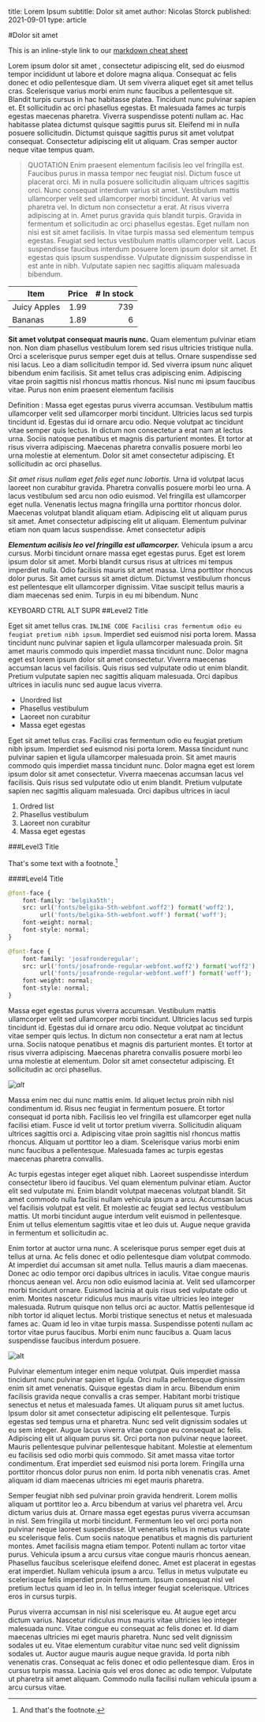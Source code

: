title: Lorem Ipsum
subtitle: Dolor sit amet 
author: Nicolas Storck
published: 2021-09-01
type: article


#Dolor sit amet 

This is an inline-style link to our [markdown cheat sheet](/markdown-cheat-sheet)

Lorem ipsum dolor sit amet , consectetur adipiscing elit, sed do eiusmod tempor incididunt ut labore et dolore magna aliqua. Consequat ac felis donec et odio pellentesque diam. Ut sem viverra aliquet eget sit amet tellus cras. Scelerisque varius morbi enim nunc faucibus a pellentesque sit. Blandit turpis cursus in hac habitasse platea. Tincidunt nunc pulvinar sapien et. Et sollicitudin ac orci phasellus egestas. Et malesuada fames ac turpis egestas maecenas pharetra. Viverra suspendisse potenti nullam ac. Hac habitasse platea dictumst quisque sagittis purus sit. Eleifend mi in nulla posuere sollicitudin. Dictumst quisque sagittis purus sit amet volutpat consequat. Consectetur adipiscing elit ut aliquam. Cras semper auctor neque vitae tempus quam.

>  QUOTATION Enim praesent elementum facilisis leo vel fringilla est. Faucibus purus in massa tempor nec feugiat nisl. Dictum fusce ut placerat orci. Mi in nulla posuere sollicitudin aliquam ultrices sagittis orci. Nunc consequat interdum varius sit amet. Vestibulum mattis ullamcorper velit sed ullamcorper morbi tincidunt. At varius vel pharetra vel. In dictum non consectetur a erat. At risus viverra adipiscing at in. Amet purus gravida quis blandit turpis. Gravida in fermentum et sollicitudin ac orci phasellus egestas. Eget nullam non nisi est sit amet facilisis. In vitae turpis massa sed elementum tempus egestas. Feugiat sed lectus vestibulum mattis ullamcorper velit. Lacus suspendisse faucibus interdum posuere lorem ipsum dolor sit amet. Et egestas quis ipsum suspendisse. Vulputate dignissim suspendisse in est ante in nibh. Vulputate sapien nec sagittis aliquam malesuada bibendum.

| Item         | Price | # In stock |
|--------------|:-----:|-----------:|
| Juicy Apples |  1.99 |        739 |
| Bananas      |  1.89 |          6 |

**Sit amet volutpat consequat mauris nunc.** Quam elementum pulvinar etiam non. Non diam phasellus vestibulum lorem sed risus ultricies tristique nulla. Orci a scelerisque purus semper eget duis at tellus. Ornare suspendisse sed nisi lacus. Leo a diam sollicitudin tempor id. Sed viverra ipsum nunc aliquet bibendum enim facilisis. Sit amet tellus cras adipiscing enim. Adipiscing vitae proin sagittis nisl rhoncus mattis rhoncus. Nisl nunc mi ipsum faucibus vitae. Purus non enim praesent elementum facilisis

Definition 
:       Massa eget egestas purus viverra accumsan. Vestibulum mattis ullamcorper velit sed ullamcorper morbi tincidunt. Ultricies lacus sed turpis tincidunt id. Egestas dui id ornare arcu odio. Neque volutpat ac tincidunt vitae semper quis lectus. In dictum non consectetur a erat nam at lectus urna. Sociis natoque penatibus et magnis dis parturient montes. Et tortor at risus viverra adipiscing. Maecenas pharetra convallis posuere morbi leo urna molestie at elementum. Dolor sit amet consectetur adipiscing. Et sollicitudin ac orci phasellus.



*Sit amet risus nullam eget felis eget nunc lobortis.* Urna id volutpat lacus laoreet non curabitur gravida. Pharetra convallis posuere morbi leo urna. A lacus vestibulum sed arcu non odio euismod. Vel fringilla est ullamcorper eget nulla. Venenatis lectus magna fringilla urna porttitor rhoncus dolor. Maecenas volutpat blandit aliquam etiam. Adipiscing elit ut aliquam purus sit amet. Amet consectetur adipiscing elit ut aliquam. Elementum pulvinar etiam non quam lacus suspendisse. Amet consectetur adipis

***Elementum acilisis leo vel fringilla est ullamcorper.*** Vehicula ipsum a arcu cursus. Morbi tincidunt ornare massa eget egestas purus. Eget est lorem ipsum dolor sit amet. Morbi blandit cursus risus at ultrices mi tempus imperdiet nulla. Odio facilisis mauris sit amet massa. Urna porttitor rhoncus dolor purus. Sit amet cursus sit amet dictum. Dictumst vestibulum rhoncus est pellentesque elit ullamcorper dignissim. Vitae suscipit tellus mauris a diam maecenas sed enim. Turpis in eu mi bibendum. Nunc


<key>KEYBOARD</key> <key>CTRL</key> <key>ALT</key> <key>SUPR</key>
##Level2 Title 

Eget sit amet tellus cras. `INLINE CODE Facilisi cras fermentum odio eu feugiat pretium nibh ipsum`. Imperdiet sed euismod nisi porta lorem. Massa tincidunt nunc pulvinar sapien et ligula ullamcorper malesuada proin. Sit amet mauris commodo quis imperdiet massa tincidunt nunc. Dolor magna eget est lorem ipsum dolor sit amet consectetur. Viverra maecenas accumsan lacus vel facilisis. Quis risus sed vulputate odio ut enim blandit. Pretium vulputate sapien nec sagittis aliquam malesuada. Orci dapibus ultrices in iaculis nunc sed augue lacus viverra.

- Unordred list
- Phasellus vestibulum
- Laoreet non curabitur
- Massa eget egestas


Eget sit amet tellus cras. Facilisi cras fermentum odio eu feugiat pretium nibh ipsum. Imperdiet sed euismod nisi porta lorem. Massa tincidunt nunc pulvinar sapien et ligula ullamcorper malesuada proin. Sit amet mauris commodo quis imperdiet massa tincidunt nunc. Dolor magna eget est lorem ipsum dolor sit amet consectetur. Viverra maecenas accumsan lacus vel facilisis. Quis risus sed vulputate odio ut enim blandit. Pretium vulputate sapien nec sagittis aliquam malesuada. Orci dapibus ultrices in iacul


1. Ordred list
2. Phasellus vestibulum
3. Laoreet non curabitur
4. Massa eget egestas



###Level3 Title

That's some text with a footnote.[^1]

[^1]: And that's the footnote.


####Level4 Title



```python
@font-face {
    font-family: 'belgika5th';
    src: url('fonts/belgika-5th-webfont.woff2') format('woff2'),
         url('fonts/belgika-5th-webfont.woff') format('woff');
    font-weight: normal;
    font-style: normal;
}

@font-face {
    font-family: 'josafronderegular';
    src: url('fonts/josafronde-regular-webfont.woff2') format('woff2'),
         url('fonts/josafronde-regular-webfont.woff') format('woff');
    font-weight: normal;
    font-style: normal;
}
```

Massa eget egestas purus viverra accumsan. Vestibulum mattis ullamcorper velit sed ullamcorper morbi tincidunt. Ultricies lacus sed turpis tincidunt id. Egestas dui id ornare arcu odio. Neque volutpat ac tincidunt vitae semper quis lectus. In dictum non consectetur a erat nam at lectus urna. Sociis natoque penatibus et magnis dis parturient montes. Et tortor at risus viverra adipiscing. Maecenas pharetra convallis posuere morbi leo urna molestie at elementum. Dolor sit amet consectetur adipiscing. Et sollicitudin ac orci phasellus.

*![alt](https://pixy.org/src/465/4654979.jpg)*

Massa enim nec dui nunc mattis enim. Id aliquet lectus proin nibh nisl condimentum id. Risus nec feugiat in fermentum posuere. Et tortor consequat id porta nibh. Facilisis leo vel fringilla est ullamcorper eget nulla facilisi etiam. Fusce id velit ut tortor pretium viverra. Sollicitudin aliquam ultrices sagittis orci a. Adipiscing vitae proin sagittis nisl rhoncus mattis rhoncus. Aliquam ut porttitor leo a diam. Scelerisque varius morbi enim nunc faucibus a pellentesque. Malesuada fames ac turpis egestas maecenas pharetra convallis.

Ac turpis egestas integer eget aliquet nibh. Laoreet suspendisse interdum consectetur libero id faucibus. Vel quam elementum pulvinar etiam. Auctor elit sed vulputate mi. Enim blandit volutpat maecenas volutpat blandit. Sit amet commodo nulla facilisi nullam vehicula ipsum a arcu. Accumsan lacus vel facilisis volutpat est velit. Et molestie ac feugiat sed lectus vestibulum mattis. Ut morbi tincidunt augue interdum velit euismod in pellentesque. Enim ut tellus elementum sagittis vitae et leo duis ut. Augue neque gravida in fermentum et sollicitudin ac.

Enim tortor at auctor urna nunc. A scelerisque purus semper eget duis at tellus at urna. Ac felis donec et odio pellentesque diam volutpat commodo. At imperdiet dui accumsan sit amet nulla. Tellus mauris a diam maecenas. Donec ac odio tempor orci dapibus ultrices in iaculis. Vitae congue mauris rhoncus aenean vel. Arcu non odio euismod lacinia at. Velit sed ullamcorper morbi tincidunt ornare. Euismod lacinia at quis risus sed vulputate odio ut enim. Montes nascetur ridiculus mus mauris vitae ultricies leo integer malesuada. Rutrum quisque non tellus orci ac auctor. Mattis pellentesque id nibh tortor id aliquet lectus. Morbi tristique senectus et netus et malesuada fames ac. Quam id leo in vitae turpis massa. Suspendisse potenti nullam ac tortor vitae purus faucibus. Morbi enim nunc faucibus a. Quam lacus suspendisse faucibus interdum posuere.

![alt](https://pixy.org/src/465/4654979.jpg)

Pulvinar elementum integer enim neque volutpat. Quis imperdiet massa tincidunt nunc pulvinar sapien et ligula. Orci nulla pellentesque dignissim enim sit amet venenatis. Quisque egestas diam in arcu. Bibendum enim facilisis gravida neque convallis a cras semper. Habitant morbi tristique senectus et netus et malesuada fames. Ut aliquam purus sit amet luctus. Ipsum dolor sit amet consectetur adipiscing elit pellentesque. Turpis egestas sed tempus urna et pharetra. Nunc sed velit dignissim sodales ut eu sem integer. Augue lacus viverra vitae congue eu consequat ac felis. Adipiscing elit ut aliquam purus sit. Orci porta non pulvinar neque laoreet. Mauris pellentesque pulvinar pellentesque habitant. Molestie at elementum eu facilisis sed odio morbi quis commodo. Sit amet massa vitae tortor condimentum. Erat imperdiet sed euismod nisi porta lorem. Fringilla urna porttitor rhoncus dolor purus non enim. Id porta nibh venenatis cras. Amet aliquam id diam maecenas ultricies mi eget mauris pharetra.

Semper feugiat nibh sed pulvinar proin gravida hendrerit. Lorem mollis aliquam ut porttitor leo a. Arcu bibendum at varius vel pharetra vel. Arcu dictum varius duis at. Ornare massa eget egestas purus viverra accumsan in nisl. Sem fringilla ut morbi tincidunt. Fermentum leo vel orci porta non pulvinar neque laoreet suspendisse. Ut venenatis tellus in metus vulputate eu scelerisque felis. Cum sociis natoque penatibus et magnis dis parturient montes. Amet facilisis magna etiam tempor. Potenti nullam ac tortor vitae purus. Vehicula ipsum a arcu cursus vitae congue mauris rhoncus aenean. Phasellus faucibus scelerisque eleifend donec. Amet est placerat in egestas erat imperdiet. Nullam vehicula ipsum a arcu. Tellus in metus vulputate eu scelerisque felis imperdiet proin fermentum. Ipsum consequat nisl vel pretium lectus quam id leo in. In tellus integer feugiat scelerisque. Ultrices eros in cursus turpis.

Purus viverra accumsan in nisl nisi scelerisque eu. At augue eget arcu dictum varius. Nascetur ridiculus mus mauris vitae ultricies leo integer malesuada nunc. Vitae congue eu consequat ac felis donec et. Id diam maecenas ultricies mi eget mauris pharetra. Nunc sed velit dignissim sodales ut eu. Vitae elementum curabitur vitae nunc sed velit dignissim sodales ut. Auctor augue mauris augue neque gravida. Id porta nibh venenatis cras. Consequat ac felis donec et odio pellentesque diam. Eros in cursus turpis massa. Lacinia quis vel eros donec ac odio tempor. Vulputate ut pharetra sit amet aliquam. Commodo nulla facilisi nullam vehicula ipsum a arcu cursus vitae.

